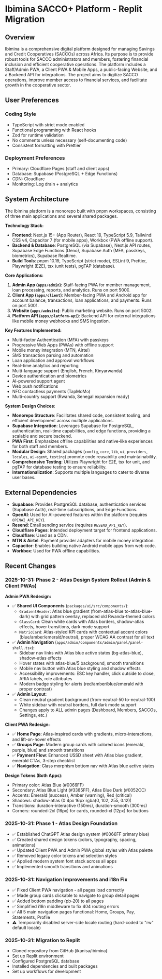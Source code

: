 # Ibimina SACCO+ Platform - Replit Migration

## Overview

Ibimina is a comprehensive digital platform designed for managing Savings and Credit Cooperatives (SACCOs) across Africa. Its purpose is to provide robust tools for SACCO administrators and members, fostering financial inclusion and efficient cooperative operations. The platform includes a Staff/Admin PWA, a Client PWA & Mobile Apps, a public-facing Website, and a Backend API for integrations. The project aims to digitize SACCO operations, improve member access to financial services, and facilitate growth in the cooperative sector.

## User Preferences

### Coding Style
- TypeScript with strict mode enabled
- Functional programming with React hooks
- Zod for runtime validation
- No comments unless necessary (self-documenting code)
- Consistent formatting with Prettier

### Deployment Preferences
- Primary: Cloudflare Pages (staff and client apps)
- Database: Supabase (PostgreSQL + Edge Functions)
- CDN: Cloudflare
- Monitoring: Log drain + analytics

## System Architecture

The Ibimina platform is a monorepo built with pnpm workspaces, consisting of three main applications and several shared packages.

**Technology Stack:**
- **Frontend**: Next.js 15+ (App Router), React 19, TypeScript 5.9, Tailwind CSS v4, Capacitor 7 (for mobile apps), Workbox (PWA offline support).
- **Backend & Database**: PostgreSQL (via Supabase), Next.js API routes, Supabase Edge Functions (Deno), Supabase Auth (MFA, passkeys, biometrics), Supabase Realtime.
- **Build Tools**: pnpm 10.19, TypeScript (strict mode), ESLint 9, Prettier, Playwright (E2E), tsx (unit tests), pgTAP (database).

**Core Applications:**
1.  **Admin App (`apps/admin`)**: Staff-facing PWA for member management, loan processing, reports, and analytics. Runs on port 5000.
2.  **Client App (`apps/client`)**: Member-facing PWA and Android app for account balance, transactions, loan applications, and payments. Runs on port 5001.
3.  **Website (`apps/website`)**: Public marketing website. Runs on port 5002.
4.  **Platform API (`apps/platform-api`)**: Backend API for external integrations like mobile money webhooks and SMS ingestion.

**Key Features Implemented:**
-   Multi-factor Authentication (MFA) with passkeys
-   Progressive Web Apps (PWAs) with offline support
-   Mobile money integration (MTN, Airtel)
-   SMS transaction parsing and automation
-   Loan application and approval workflows
-   Real-time analytics and reporting
-   Multi-language support (English, French, Kinyarwanda)
-   Device authentication and biometrics
-   AI-powered support agent
-   Web push notifications
-   NFC contactless payments (TapMoMo)
-   Multi-country support (Rwanda, Senegal expansion ready)

**System Design Choices:**
-   **Monorepo Structure**: Facilitates shared code, consistent tooling, and efficient development across multiple applications.
-   **Supabase Integration**: Leverages Supabase for PostgreSQL, authentication, real-time capabilities, and edge functions, providing a scalable and secure backend.
-   **PWA First**: Emphasizes offline capabilities and native-like experiences for both staff and members.
-   **Modular Design**: Shared packages (`config`, `core`, `lib`, `ui`, `providers`, `locales`, `ai-agent`, `testing`) promote code reusability and maintainability.
-   **Comprehensive Testing**: Utilizes Playwright for E2E, tsx for unit, and pgTAP for database testing to ensure reliability.
-   **Internationalization**: Supports multiple languages to cater to diverse user bases.

## External Dependencies

-   **Supabase**: Provides PostgreSQL database, authentication services (Supabase Auth), real-time subscriptions, and Edge Functions.
-   **OpenAI**: Used for AI-powered features within the platform (requires `OPENAI_API_KEY`).
-   **Resend**: Email sending service (requires `RESEND_API_KEY`).
-   **Cloudflare Pages**: Intended deployment target for frontend applications.
-   **Cloudflare**: Used as a CDN.
-   **MTN & Airtel**: Payment provider adapters for mobile money integration.
-   **Capacitor**: Enables building native Android mobile apps from web code.
-   **Workbox**: Used for PWA offline capabilities.

## Recent Changes

### 2025-10-31: Phase 2 - Atlas Design System Rollout (Admin & Client PWAs)

**Admin PWA Redesign:**
- ✅ **Shared UI Components** (`packages/ui/src/components/`):
  - `GradientHeader`: Atlas blue gradient (from-atlas-blue to-atlas-blue-dark) with grid pattern overlay, replaced old Rwanda-themed colors
  - `GlassCard`: Clean white cards with Atlas borders, shadow-atlas effects, hover transitions, dark mode support
  - `MetricCard`: Atlas-styled KPI cards with contextual accent colors (blue/amber/emerald/neutral), proper WCAG AA contrast for all text
- ✅ **Admin Navigation** (`apps/admin/components/admin/panel/panel-shell.tsx`):
  - Sidebar nav links with Atlas blue active states (bg-atlas-blue), shadow-atlas effects
  - Hover states with atlas-blue/5 background, smooth transitions
  - Mobile nav button with Atlas blue styling and shadow effects
  - Accessibility improvements: ESC key handler, click outside to close, ARIA labels, role attributes
  - Modern badge styling for alerts (red/amber/blue/emerald with proper contrast)
- ✅ **Admin Layout**:
  - Clean neutral gradient background (from-neutral-50 to-neutral-100)
  - White sidebar with neutral borders, full dark mode support
  - Changes apply to ALL admin pages (Dashboard, Members, SACCOs, Settings, etc.)

**Client PWA Redesign:**
- ✅ **Home Page**: Atlas-inspired cards with gradients, micro-interactions, and lift-on-hover effects
- ✅ **Groups Page**: Modern group cards with colored icons (emerald, purple, blue) and smooth transitions
- ✅ **Payment Flow**: Enhanced USSD sheet with Atlas blue gradient, emerald CTAs, 3-step checklist
- ✅ **Navigation**: Glass morphism bottom nav with Atlas blue active states

**Design Tokens (Both Apps)**:
- Primary color: Atlas Blue (#0066FF)
- Secondary: Atlas Blue Light (#3385FF), Atlas Blue Dark (#0052CC)
- Accents: Emerald (success), Amber (warning), Red (critical)
- Shadows: shadow-atlas (0 4px 16px rgba(0, 102, 255, 0.12))
- Transitions: duration-interactive (150ms), duration-smooth (300ms)
- Corners: rounded-2xl (16px) for cards, rounded-xl (12px) for buttons

### 2025-10-31: Phase 1 - Atlas Design Foundation
- ✅ Established ChatGPT Atlas design system (#0066FF primary blue)
- ✅ Created shared design tokens (colors, typography, spacing, animations)
- ✅ Updated Client PWA and Admin PWA global styles with Atlas palette
- ✅ Removed legacy color tokens and selection styles
- ✅ Applied modern system font stack across all apps
- ✅ Implemented smooth transitions and animations

### 2025-10-31: Navigation Improvements and i18n Fix
- ✅ Fixed Client PWA navigation - all pages load correctly
- ✅ Made group cards clickable to navigate to group detail pages
- ✅ Added bottom padding (pb-20) to all pages
- ✅ Simplified i18n middleware to fix 404 routing errors
- ✅ All 5 main navigation pages functional: Home, Groups, Pay, Statements, Profile
- ⚠️ Temporarily disabled server-side locale routing (hard-coded to "rw" default locale)

### 2025-10-31: Migration to Replit
- Cloned repository from GitHub (ikanisa/ibimina)
- Set up Replit environment
- Configured PostgreSQL database
- Installed dependencies and built packages
- Set up workflows for development